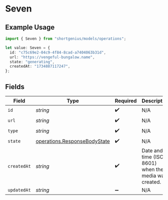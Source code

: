 # Seven

## Example Usage

```typescript
import { Seven } from "shortgenius/models/operations";

let value: Seven = {
  id: "c75c69e2-04c9-4f84-8cad-a7404063b31d",
  url: "https://vengeful-bungalow.name",
  state: "generating",
  createdAt: "1734887117247",
};
```

## Fields

| Field                                                                        | Type                                                                         | Required                                                                     | Description                                                                  |
| ---------------------------------------------------------------------------- | ---------------------------------------------------------------------------- | ---------------------------------------------------------------------------- | ---------------------------------------------------------------------------- |
| `id`                                                                         | *string*                                                                     | :heavy_check_mark:                                                           | N/A                                                                          |
| `url`                                                                        | *string*                                                                     | :heavy_check_mark:                                                           | N/A                                                                          |
| `type`                                                                       | *string*                                                                     | :heavy_check_mark:                                                           | N/A                                                                          |
| `state`                                                                      | [operations.ResponseBodyState](../../models/operations/responsebodystate.md) | :heavy_check_mark:                                                           | N/A                                                                          |
| `createdAt`                                                                  | *string*                                                                     | :heavy_check_mark:                                                           | Date and time (ISO 8601) when the media was created.                         |
| `updatedAt`                                                                  | *string*                                                                     | :heavy_minus_sign:                                                           | N/A                                                                          |